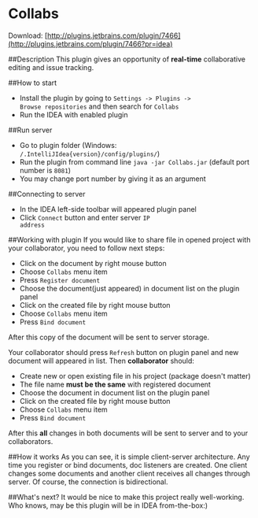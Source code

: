 Collabs
=======

Download: [http://plugins.jetbrains.com/plugin/7466](http://plugins.jetbrains.com/plugin/7466?pr=idea)

##Description
This plugin gives an opportunity of **real-time** collaborative editing and issue tracking.

##How to start
* Install the plugin by going to <code>Settings -> Plugins -> Browse repositories</code> and then search for <code>Collabs</code>
* Run the IDEA with enabled plugin

##Run server
* Go to plugin folder (Windows: <code>/.IntelliJIdea{version}/config/plugins/</code>)
* Run the plugin from command line <code>java -jar Collabs.jar</code> (default port number is <code>8081</code>)
* You may change port number by giving it as an argument

##Connecting to server
* In the IDEA left-side toolbar will appeared plugin panel
* Click <code>Connect</code> button and enter server <code>IP address</code>

##Working with plugin
If you would like to share file in opened project with your collaborator, you need to follow next steps:

* Click on the document by right mouse button
* Choose <code>Collabs</code> menu item
* Press <code>Register document</code>
* Choose the document(just appeared) in document list on the plugin panel
* Click on the created file by right mouse button
* Choose <code>Collabs</code> menu item
* Press <code>Bind document</code>

After this copy of the document will be sent to server storage.<br>

Your collaborator should press <code>Refresh</code> button on plugin panel and new document will appeared in list. 
Then **collaborator** should:

* Create new or open existing file in his project (package doesn't matter)
* The file name **must be the same** with registered document
* Choose the document in document list on the plugin panel
* Click on the created file by right mouse button
* Choose <code>Collabs</code> menu item
* Press <code>Bind document</code>

After this **all** changes in both documents will be sent to server and to your collaborators.
<code></code>

##How it works
As you can see, it is simple client-server architecture. Any time you register or bind documents, 
doc listeners are created. 
One client changes some documents and another client receives all changes through server.
Of course, the connection is bidirectional. 

##What's next?
It would be nice to make this project really well-working. Who knows, may be this plugin will be in IDEA from-the-box:)